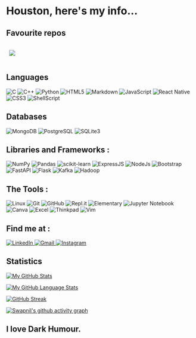 # Houston, here's my info...

<!--
**SwapnilNair/SwapnilNair** is a ✨ _special_ ✨ repository because its `README.md` (this file) appears on your GitHub profile.
-->

## Favourite repos

<a href="https://github.com/SwapnilNair/SafariFox">
  <img align="center" style="margin:1rem 0.5rem" src="https://github-readme-stats.vercel.app/api/pin/?username=SwapnilNair&repo=SafariFox&title_color=ffffff&text_color=c9cacc&icon_color=4AB197&bg_color=1A2B34" />
</a>

<br/>

## Languages
![C](https://img.shields.io/badge/c-%2300599C.svg?style=for-the-badge&logo=c&logoColor=white)
![C++](https://img.shields.io/badge/c++-%2300599C.svg?style=for-the-badge&logo=c%2B%2B&logoColor=white)
![Python](https://img.shields.io/badge/python-3670A0?style=for-the-badge&logo=python&logoColor=white)
![HTML5](https://img.shields.io/badge/html5-%23E34F26.svg?style=for-the-badge&logo=html5&logoColor=white)
![Markdown](https://img.shields.io/badge/Markdown-000000?style=for-the-badge&logo=markdown&logoColor=white)
![JavaScript](https://img.shields.io/badge/javascript-%23323330.svg?style=for-the-badge&logo=javascript&logoColor=%23F7DF1E)
![React Native](https://img.shields.io/badge/React_Native-20232A?style=for-the-badge&logo=react&logoColor=61DAFB)
![CSS3](https://img.shields.io/badge/css3-%231572B6.svg?style=for-the-badge&logo=css3&logoColor=white)
![ShellScript](https://img.shields.io/badge/Shell_Script-121011?style=for-the-badge&logo=gnu-bash&logoColor=white)

## Databases
![MongoDB](https://img.shields.io/badge/MongoDB-4EA94B?style=for-the-badge&logo=mongodb&logoColor=white)
![PostgreSQL](https://img.shields.io/badge/PostgreSQL-316192?style=for-the-badge&logo=postgresql&logoColor=white)
![SQLite3](https://img.shields.io/badge/SQLite-07405E?style=for-the-badge&logo=sqlite&logoColor=white)

## Libraries and Frameworks :
![NumPy](https://img.shields.io/badge/numpy-%23013243.svg?style=for-the-badge&logo=numpy&logoColor=white)
![Pandas](https://img.shields.io/badge/pandas-%23150458.svg?style=for-the-badge&logo=pandas&logoColor=white)
![scikit-learn](https://img.shields.io/badge/scikit--learn-%23F7931E.svg?style=for-the-badge&logo=scikit-learn&logoColor=white)
![ExpressJS](https://img.shields.io/badge/Express.js-404D59?style=for-the-badge)
![NodeJs](https://img.shields.io/badge/Node.js-43853D?style=for-the-badge&logo=node.js&logoColor=white)
![Bootstrap](https://img.shields.io/badge/Bootstrap-563D7C?style=for-the-badge&logo=bootstrap&logoColor=white)
![FastAPI](https://img.shields.io/badge/FastAPI-009688?style=for-the-badge&logo=FastAPI&logoColor=white)
![Flask](https://img.shields.io/badge/Flask-000000?style=for-the-badge&logo=flask&logoColor=white)
![Kafka](https://img.shields.io/badge/Apache%20Kafka-000?style=for-the-badge&logo=apachekafka)
![Hadoop](https://img.shields.io/badge/Apache%20Hadoop-66CCFF?style=for-the-badge&logo=apachehadoop&logoColor=black)
## The Tools :
![Linux](https://img.shields.io/badge/Ubuntu-E95420?style=for-the-badge&logo=ubuntu&logoColor=white)
![Git](https://img.shields.io/badge/git-%23F05033.svg?style=for-the-badge&logo=git&logoColor=white)
![GitHub](https://img.shields.io/badge/github-%23121011.svg?style=for-the-badge&logo=github&logoColor=white)
![Repl.it](https://img.shields.io/badge/Repl.it-%230D101E.svg?style=for-the-badge&logo=replit&logoColor=white)
![Elementary](https://img.shields.io/badge/Elementary%20OS-64BAFF?style=for-the-badge&logo=elementary&logoColor=white)
![Jupyter Notebook](https://img.shields.io/badge/jupyter-%23FA0F00.svg?style=for-the-badge&logo=jupyter&logoColor=white)
![Canva](https://img.shields.io/badge/Canva-%2300C4CC.svg?style=for-the-badge&logo=Canva&logoColor=white) 
![Excel](https://img.shields.io/badge/Microsoft_Excel-217346?style=for-the-badge&logo=microsoft-excel&logoColor=white)
![Thinkpad](https://img.shields.io/badge/AMD-Ryzen_7_5500U-ED1C24?style=for-the-badge&logo=Linux&logoColor=white)
![Vim](https://img.shields.io/badge/VIM-%2311AB00.svg?&style=for-the-badge&logo=vim&logoColor=white)
## Find me at :
<a href="https://www.linkedin.com/in/swapnil-nair-015917203/">
  <img alt="LinkedIn" src="https://img.shields.io/badge/linkedin-%230077B5.svg?style=for-the-badge&logo=linkedin&logoColor=white?"/>
</a>
<a href="https://swapnilnair747@gmail.com">
  <img alt="Gmail" src="https://img.shields.io/badge/Gmail-D14836?style=for-the-badge&logo=gmail&logoColor=white"/>
</a>
<a href="https://www.instagram.com/">
  <img alt="Instagram" src="https://img.shields.io/badge/Instagram-E4405F?style=for-the-badge&logo=instagram&logoColor=white"/>
</a>

## Statistics
[![My GitHub Stats](https://github-readme-stats.vercel.app/api/?username=SwapnilNair&count_private=true&theme=react&showicons=true)]()

[![My GitHub Language Stats](https://github-readme-stats.vercel.app/api/top-langs/?username=SwapnilNair&langs_count=5&theme=react)]()

[![GitHub Streak](https://github-readme-streak-stats.herokuapp.com/?user=SwapnilNair&theme=react)](https://git.io/streak-stats)

[![Swapnil's github activity graph](https://github-readme-activity-graph.cyclic.app/graph?username=SwapnilNair&theme=merko)](https://github.com/ashutosh00710/github-readme-activity-graph)

## I love Dark Humour.
